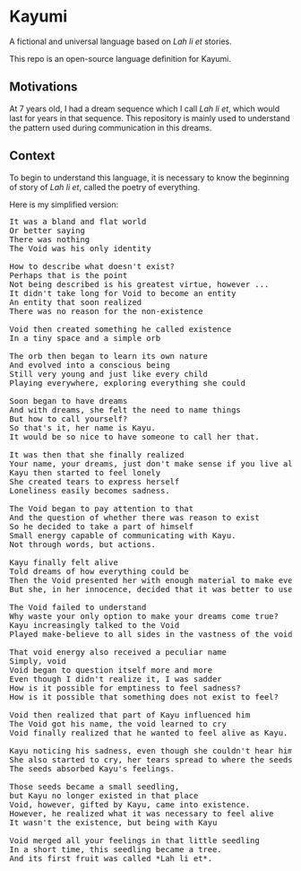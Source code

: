 # Kayumi

A fictional and universal language based on *Lah li et* stories.

This repo is an open-source language definition for Kayumi.

## Motivations

At 7 years old, I had a dream sequence which I call *Lah li et*,
which would last for years in that sequence. This repository is mainly used
to understand the pattern used during communication in this dreams.

## Context

To begin to understand this language, it is necessary to know the beginning of
story of *Lah li et*, called the poetry of everything.

Here is my simplified version:

<pre>
It was a bland and flat world
Or better saying
There was nothing
The Void was his only identity

How to describe what doesn't exist?
Perhaps that is the point
Not being described is his greatest virtue, however ...
It didn't take long for Void to become an entity
An entity that soon realized
There was no reason for the non-existence

Void then created something he called existence
In a tiny space and a simple orb

The orb then began to learn its own nature
And evolved into a conscious being
Still very young and just like every child
Playing everywhere, exploring everything she could

Soon began to have dreams
And with dreams, she felt the need to name things
But how to call yourself?
So that's it, her name is Kayu.
It would be so nice to have someone to call her that.

It was then that she finally realized
Your name, your dreams, just don't make sense if you live alone.
Kayu then started to feel lonely
She created tears to express herself
Loneliness easily becomes sadness.

The Void began to pay attention to that
And the question of whether there was reason to exist
So he decided to take a part of himself
Small energy capable of communicating with Kayu.
Not through words, but actions.

Kayu finally felt alive
Told dreams of how everything could be
Then the Void presented her with enough material to make everything the way she wanted.
But she, in her innocence, decided that it was better to use all that to create seeds.

The Void failed to understand
Why waste your only option to make your dreams come true?
Kayu increasingly talked to the Void
Played make-believe to all sides in the vastness of the void

That void energy also received a peculiar name
Simply, void
Void began to question itself more and more
Even though I didn't realize it, I was sadder
How is it possible for emptiness to feel sadness?
How is it possible that something does not exist to feel?

Void then realized that part of Kayu influenced him
The Void got his name, the void learned to cry
Void finally realized that he wanted to feel alive as Kayu.

Kayu noticing his sadness, even though she couldn't hear him
She also started to cry, her tears spread to where the seeds were
The seeds absorbed Kayu's feelings.

Those seeds became a small seedling,
but Kayu no longer existed in that place
Void, however, gifted by Kayu, came into existence.
However, he realized what it was necessary to feel alive
It wasn't the existence, but being with Kayu

Void merged all your feelings in that little seedling
In a short time, this seedling became a tree.
And its first fruit was called *Lah li et*.
</pre>
